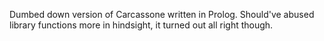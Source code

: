 Dumbed down version of Carcassone written in Prolog. Should've abused library
functions more in hindsight, it turned out all right though.